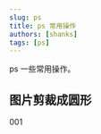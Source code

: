```yaml
---
slug: ps
title: ps 常用操作
authors: [shanks]
tags: [ps]
---
```


ps 一些常用操作。

<!-- truncate -->

## 图片剪裁成圆形

001
